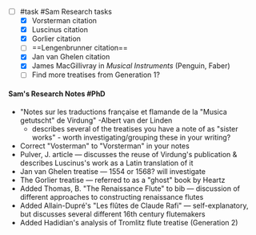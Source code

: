 - [ ] #task #Sam Research tasks
	- [x] Vorsterman citation
	- [x] Luscinus citation
	- [x] Gorlier citation
	- [ ] ==Lengenbrunner citation==
	- [x] Jan van Ghelen citation
	- [x] James MacGillivray in *Musical Instruments* (Penguin, Faber)
	- [ ] Find more treatises from Generation 1?

#### Sam's Research Notes #PhD 
- "Notes sur les traductions française et flamande de la "Musica getutscht" de Virdung" -Albert van der Linden
	- describes several of the treatises you have a note of as "sister works" - worth investigating/grouping these in your writing?
- Correct "Vosterman" to "Vorsterman" in your notes
- Pulver, J. article — discusses the reuse of Virdung's publication & describes Luscinus's work as a Latin translation of it
- Jan van Ghelen treatise — 1554 or 1568? will investigate
- The Gorlier treatise — referred to as a "ghost" book by Heartz
- Added Thomas, B. "The Renaissance Flute" to bib — discussion of different approaches to constructing renaissance flutes
- Added Allain-Dupré's "Les flûtes de Claude Rafi" — self-explanatory, but discusses several different 16th century flutemakers
- Added Hadidian's analysis of Tromlitz flute treatise (Generation 2)